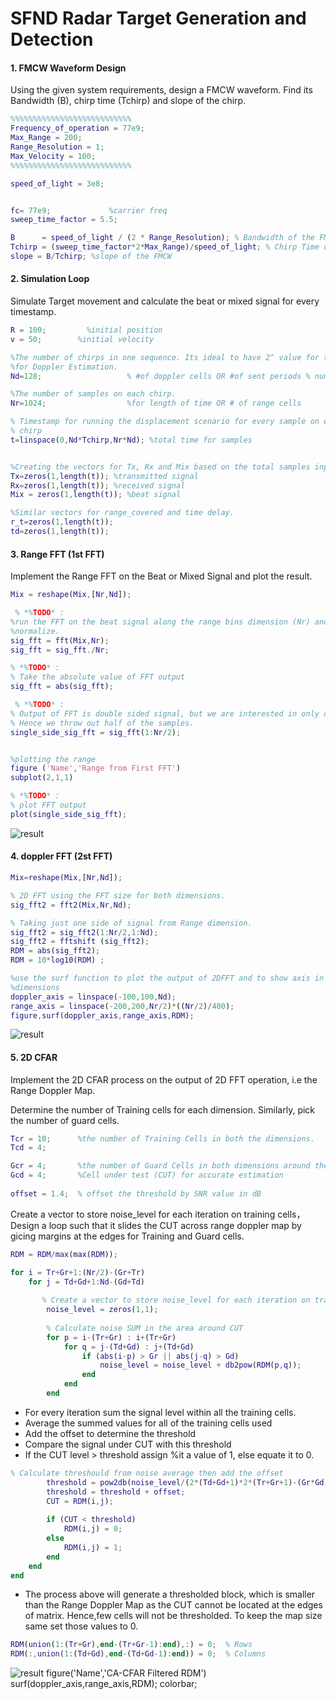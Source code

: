 # SFND Radar Target Generation and Detection

#### 1. FMCW Waveform Design
Using the given system requirements, design a FMCW waveform. Find its Bandwidth (B), chirp time (Tchirp) and slope of the chirp.

```Matlab
%%%%%%%%%%%%%%%%%%%%%%%%%%%
Frequency_of_operation = 77e9;
Max_Range = 200;
Range_Resolution = 1;
Max_Velocity = 100;
%%%%%%%%%%%%%%%%%%%%%%%%%%%

speed_of_light = 3e8;


fc= 77e9;             %carrier freq
sweep_time_factor = 5.5;

B      = speed_of_light / (2 * Range_Resolution); % Bandwidth of the FMCW, Bsweep
Tchirp = (sweep_time_factor*2*Max_Range)/speed_of_light; % Chirp Time of the FMCW
slope = B/Tchirp; %slope of the FMCW  
```

#### 2. Simulation Loop
Simulate Target movement and calculate the beat or mixed signal for every timestamp.

```Matlab
R = 100;         %initial position 
v = 50;        %initial velocity

%The number of chirps in one sequence. Its ideal to have 2^ value for the ease of running the FFT
%for Doppler Estimation. 
Nd=128;                   % #of doppler cells OR #of sent periods % number of chirps

%The number of samples on each chirp. 
Nr=1024;                  %for length of time OR # of range cells

% Timestamp for running the displacement scenario for every sample on each
% chirp
t=linspace(0,Nd*Tchirp,Nr*Nd); %total time for samples


%Creating the vectors for Tx, Rx and Mix based on the total samples input.
Tx=zeros(1,length(t)); %transmitted signal
Rx=zeros(1,length(t)); %received signal
Mix = zeros(1,length(t)); %beat signal

%Similar vectors for range_covered and time delay.
r_t=zeros(1,length(t));
td=zeros(1,length(t));
```

#### 3. Range FFT (1st FFT)

Implement the Range FFT on the Beat or Mixed Signal and plot the result.

```Matlab
Mix = reshape(Mix,[Nr,Nd]);

 % *%TODO* :
%run the FFT on the beat signal along the range bins dimension (Nr) and
%normalize.
sig_fft = fft(Mix,Nr);  
sig_fft = sig_fft./Nr;

% *%TODO* :
% Take the absolute value of FFT output
sig_fft = abs(sig_fft);  

 % *%TODO* :
% Output of FFT is double sided signal, but we are interested in only one side of the spectrum.
% Hence we throw out half of the samples.
single_side_sig_fft = sig_fft(1:Nr/2);


%plotting the range
figure ('Name','Range from First FFT')
subplot(2,1,1)

% *%TODO* :
% plot FFT output 
plot(single_side_sig_fft); 
```
![result](./pics/FFT.png)

#### 4. doppler FFT (2st FFT)

```Matlab
Mix=reshape(Mix,[Nr,Nd]);

% 2D FFT using the FFT size for both dimensions.
sig_fft2 = fft2(Mix,Nr,Nd);

% Taking just one side of signal from Range dimension.
sig_fft2 = sig_fft2(1:Nr/2,1:Nd);
sig_fft2 = fftshift (sig_fft2);
RDM = abs(sig_fft2);
RDM = 10*log10(RDM) ;

%use the surf function to plot the output of 2DFFT and to show axis in both
%dimensions
doppler_axis = linspace(-100,100,Nd);
range_axis = linspace(-200,200,Nr/2)*((Nr/2)/400);
figure,surf(doppler_axis,range_axis,RDM);
```
![result](./pics/DOPPLER_MAP.png)

#### 5. 2D CFAR
Implement the 2D CFAR process on the output of 2D FFT operation, i.e the Range Doppler Map.

Determine the number of Training cells for each dimension. Similarly, pick the number of guard cells.

```Matlab
Tcr = 10;      %the number of Training Cells in both the dimensions.
Tcd = 4;

Gcr = 4;       %the number of Guard Cells in both dimensions around the 
Gcd = 4;       %Cell under test (CUT) for accurate estimation
      
offset = 1.4;  % offset the threshold by SNR value in dB
```

Create a vector to store noise_level for each iteration on training cells，Design a loop such that it slides the CUT across range doppler map by gicing margins at the edges for Training and Guard cells.

```Matlab
RDM = RDM/max(max(RDM));

for i = Tr+Gr+1:(Nr/2)-(Gr+Tr)
    for j = Td+Gd+1:Nd-(Gd+Td)
        
       % Create a vector to store noise_level for each iteration on training cells
        noise_level = zeros(1,1);
        
        % Calculate noise SUM in the area around CUT
        for p = i-(Tr+Gr) : i+(Tr+Gr)
            for q = j-(Td+Gd) : j+(Td+Gd)
                if (abs(i-p) > Gr || abs(j-q) > Gd)
                    noise_level = noise_level + db2pow(RDM(p,q));
                end
            end
        end
```

* For every iteration sum the signal level within all the training cells.
* Average the summed values for all of the training cells used
* Add the offset to determine the threshold
* Compare the signal under CUT with this threshold
* If the CUT level > threshold assign %it a value of 1, else equate it to 0.

```Matlab
% Calculate threshould from noise average then add the offset
        threshold = pow2db(noise_level/(2*(Td+Gd+1)*2*(Tr+Gr+1)-(Gr*Gd)-1));
        threshold = threshold + offset;
        CUT = RDM(i,j);
        
        if (CUT < threshold)
            RDM(i,j) = 0;
        else
            RDM(i,j) = 1;
        end
    end
end
```

* The process above will generate a thresholded block, which is smaller than the Range Doppler Map as the CUT cannot be located at the edges of matrix. Hence,few cells will not be thresholded. To keep the map size same set those values to 0.

```Matlab
RDM(union(1:(Tr+Gr),end-(Tr+Gr-1):end),:) = 0;  % Rows
RDM(:,union(1:(Td+Gd),end-(Td+Gd-1):end)) = 0;  % Columns 
```


![result](./pics/2DCFAR.png)
figure('Name','CA-CFAR Filtered RDM')
surf(doppler_axis,range_axis,RDM);
colorbar;

